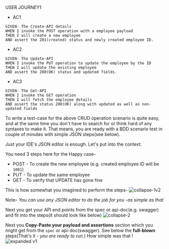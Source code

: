 USER JOURNEY1
+ AC1
```
GIVEN- The Create-API details
WHEN I invoke the POST operation with a employee payload
THEN I will create a new employee 
AND assert the 201(created) status and newly created employee ID.
```
+ AC2
```
GIVEN- The Update-API 
WHEN I invoke the PUT operation to update the employee by the ID 
THEN I will update the existing employee 
AND assert the 200(OK) status and updated fields.
```
+ AC3
```
GIVEN- The Get-API
WHEN I invoke the GET operation
THEN I will fetch the employee details 
AND assert the status 200(OK) along with updated as well as non-updated fields 
```

To write a test-case for the above CRUD operation scenario is quite easy, and at the same time you don't have to search for or think hard of any syntaxes to make it. That means, you are ready with a BDD scenario test in couple of minutes with simple JSON steps(see below).

Just your IDE's JSON editor is enough. Let's put into the context.

You need 3 steps here for the Happy case-
+ POST - To create the new employee (e.g. created employee ID will be `1001`)
+ PUT - To update the same employee
+ GET - To verify that UPDATE has gone fine

This is how somewhat you imagined to perform the steps-
![collapse-1v2](https://user-images.githubusercontent.com/12598420/45925386-fde52b00-bf0b-11e8-8162-ff478c9c037e.png)

Note- _You can use any JSON editor to do the job for you -as simple as that_

Next you get your API end points from the spec or api-doc(e.g. swagger) and fit into the steps(it should look like below)
![collapse-2](https://user-images.githubusercontent.com/12598420/45925470-bcee1600-bf0d-11e8-81ec-86a05d907ad5.png)

Next you **Copy-Paste your payload and assertions** section which you might get from the `spec` or api-doc(swagger). See below the **full-blown** steps(That's it - _you are ready to run._) How simple was that !
![expanded v1](https://user-images.githubusercontent.com/12598420/45925567-ef007780-bf0f-11e8-8daf-12e7c8a12b82.png)
